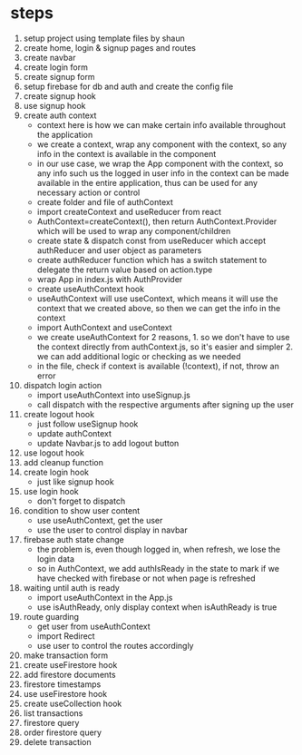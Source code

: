 # steps

1. setup project using template files by shaun
2. create home, login & signup pages and routes
3. create navbar
4. create login form
5. create signup form
6. setup firebase for db and auth and create the config file
7. create signup hook
8. use signup hook
9. create auth context
	- context here is how we can make certain info available throughout the application
	- we create a context, wrap any component with the context, so any info in the context is available in the component
	- in our use case, we wrap the App component with the context, so any info such us the logged in user info in the context can be made available in the entire application, thus can be used for any necessary action or control
	- create folder and file of authContext
	- import createContext and useReducer from react
	- AuthContext=createContext(), then return AuthContext.Provider which will be used to wrap any component/children
	- create state & dispatch const from useReducer which accept authReducer and user object as parameters
	- create authReducer function which has a switch statement to delegate the return value based on action.type
	- wrap App in index.js with AuthProvider
	- create useAuthContext hook
	- useAuthContext will use useContext, which means it will use the context that we created above, so then we can get the info in the context
	- import AuthContext and useContext
	- we create useAuthContext for 2 reasons, 1. so we don't have to use the context directly from authContext.js, so it's easier and simpler 2. we can add additional logic or checking as we needed
	- in the file, check if context is available (!context), if not, throw an error
10. dispatch login action
	- import useAuthContext into useSignup.js
	- call dispatch with the respective arguments after signing up the user
11. create logout hook
	- just follow useSignup hook
	- update authContext
	- update Navbar.js to add logout button
12. use logout hook
13. add cleanup function
14. create login hook
	- just like signup hook
15. use login hook
	- don't forget to dispatch
16. condition to show user content
	- use useAuthContext, get the user
	- use the user to control display in navbar
17. firebase auth state change
	- the problem is, even though logged in, when refresh, we lose the login data
	- so in AuthContext, we add authIsReady in the state to mark if we have checked with firebase or not when page is refreshed
18. waiting until auth is ready
	- import useAuthContext in the App.js
	- use isAuthReady, only display context when isAuthReady is true
19. route guarding
	- get user from useAuthContext
	- import Redirect
	- use user to control the routes accordingly
20. make transaction form
21. create useFirestore hook
22. add firestore documents
23. firestore timestamps
24. use useFirestore hook
25. create useCollection hook
26. list transactions
27. firestore query
28. order firestore query
29. delete transaction